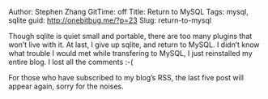 Author: Stephen Zhang
GitTime: off
Title: Return to MySQL
Tags: mysql, sqlite
guid: http://onebitbug.me/?p=23
Slug: return-to-mysql

Though sqlite is quiet small and portable, there are too many plugins that won’t live with it.
At last, I give up sqlite, and return to MySQL.
I didn’t know what trouble I would met while transfering to MySQL, I just reinstalled my entire blog.
I lost all the comments :-(

For those who have subscribed to my blog’s RSS, the last five post will appear again, sorry for the noises.

